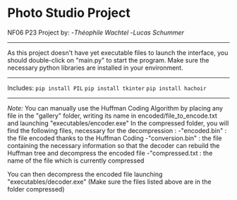 # **Photo Studio** Project
NF06 P23 Project by:
-*Théophile Wachtel*
-*Lucas Schummer*

---

As this project doesn't have yet executable files to launch the interface, you should double-click on "main.py" to start the program.
Make sure the necessary python libraries are installed in your environment.

---

Includes:
`pip install PIL`
`pip install tkinter`
`pip install hachoir`

---

*Note:* You can manually use the Huffman Coding Algorithm by placing any file in the "gallery" folder, writing its name in encoded/file_to_encode.txt and launching "executables/encoder.exe"
In the compressed folder, you will find the following files, necessary for the decompression :
-"encoded.bin" : the file encoded thanks to the Huffman Coding
-"conversion.bin" : the file containing the necessary information so that the decoder can rebuild the Huffman tree and decompress the encoded file
-"compressed.txt : the name of the file which is currently compressed

You can then decompress the encoded file launching "executables/decoder.exe" (Make sure the files listed above are in the folder compressed)
